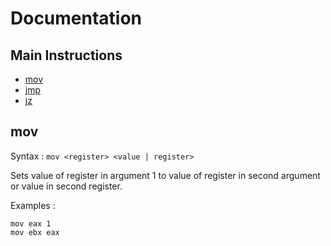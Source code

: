 # Documentation
## Main Instructions
* [mov](#mov)
* [jmp](#jmp)
* [jz](#jz)

## mov
  Syntax : `mov <register> <value | register>`

  Sets value of register in argument 1 to value of
  register in second argument or value in second
  register.

  Examples :
  ```
  mov eax 1
  mov ebx eax
  ``` 
